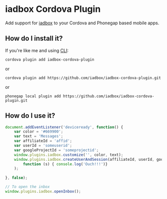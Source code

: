 # iadbox Cordova Plugin
Add support for [iadbox](https://www.iadbox.com/) to your Cordova and Phonegap based mobile apps.

## How do I install it? ##

If you're like me and using [CLI](http://cordova.apache.org/):
```
cordova plugin add iadbox-cordova-plugin
```

or

```
cordova plugin add https://github.com/iadbox/iadbox-cordova-plugin.git
```

or

```
phonegap local plugin add https://github.com/iadbox/iadbox-cordova-plugin.git
```

## How do I use it? ##

```javascript
document.addEventListener('deviceready', function() {
	var color = '#669900';
	var text = 'Messages';
	var affiliateId = 'affid';
	var userId = 'someuserid';
	var googleProjectId = 'someprojectid';
	window.plugins.iadbox.customize('', color, text);
	window.plugins.iadbox.createUserAndSession(affiliateId, userId, googleProjectId, 	function (s) { console.log('Success') }, 
		function (s) { console.log('Ouch!!!')}
	);
                    
}, false);

// To open the inbox
window.plugins.iadbox.openInbox();

```